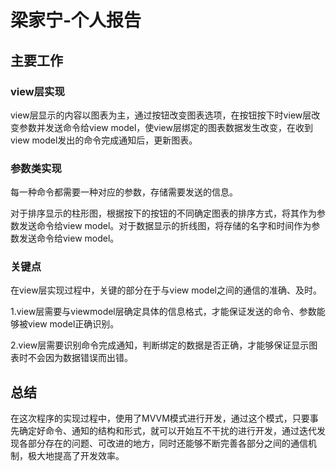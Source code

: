 # 梁家宁-个人报告
## 主要工作
### view层实现
view层显示的内容以图表为主，通过按钮改变图表选项，在按钮按下时view层改变参数并发送命令给view model，使view层绑定的图表数据发生改变，在收到view model发出的命令完成通知后，更新图表。
### 参数类实现
每一种命令都需要一种对应的参数，存储需要发送的信息。

对于排序显示的柱形图，根据按下的按钮的不同确定图表的排序方式，将其作为参数发送命令给view model。对于数据显示的折线图，将存储的名字和时间作为参数发送命令给view model。
### 关键点
在view层实现过程中，关键的部分在于与view model之间的通信的准确、及时。

1.view层需要与viewmodel层确定具体的信息格式，才能保证发送的命令、参数能够被view model正确识别。

2.view层需要识别命令完成通知，判断绑定的数据是否正确，才能够保证显示图表时不会因为数据错误而出错。
## 总结
在这次程序的实现过程中，使用了MVVM模式进行开发，通过这个模式，只要事先确定好命令、通知的结构和形式，就可以开始互不干扰的进行开发，通过迭代发现各部分存在的问题、可改进的地方，同时还能够不断完善各部分之间的通信机制，极大地提高了开发效率。